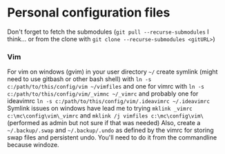 # Personal configuration files
Don't forget to fetch the submodules (`git pull --recurse-submodules` I think... or from the clone with `git clone --recurse-submodules <gitURL>`)

### Vim
For vim on windows (gvim) in your user directory `~/` create symlink (might need to use gitbash or other bash shell) with `ln -s c:/path/to/this/config/vim ~/vimfiles` and one for vimrc with `ln -s c:/path/to/this/config/vim/_vimnc ~/_vimrc` and probably one for ideavimrc `ln -s c:/path/to/this/config/vim/.ideavimrc ~/.ideavimrc`
Symlink issues on windows have lead me to trying `mklink _vimrc c:\mc\config\vim\_vimrc` and `mklink /j vimfiles c:\mc\config\vim\` (performed as admin but not sure if that was needed)
Also, create a `~/.backup/.swap` and `~/.backup/.undo` as defined by the vimrc for storing swap files and persistent undo. You'll need to do it from the commandline because windoze.

